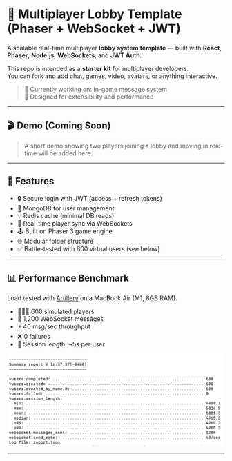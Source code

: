 # 🧩 Multiplayer Lobby Template (Phaser + WebSocket + JWT)

A scalable real-time multiplayer **lobby system template** — built with **React**, **Phaser**, **Node.js**, **WebSockets**, and **JWT Auth**.

This repo is intended as a **starter kit** for multiplayer developers.  
You can fork and add chat, games, video, avatars, or anything interactive.

> 🔧 Currently working on: In-game message system  
> 🎯 Designed for extensibility and performance

---

## 🎬 Demo (Coming Soon)

> A short demo showing two players joining a lobby and moving in real-time will be added here.

---

## 🚀 Features

- 🔒 Secure login with JWT (access + refresh tokens)
- 🧠 MongoDB for user management
- 💡 Redis cache (minimal DB reads)
- 📡 Real-time player sync via WebSockets
- 🕹 Built on Phaser 3 game engine
- 🌐 Modular folder structure
- ✅ Battle-tested with 600 virtual users (see below)

---

## 📊 Performance Benchmark

Load tested with [Artillery](https://artillery.io) on a MacBook Air (M1, 8GB RAM).

- 🧑‍🤝‍🧑 600 simulated players
- 💬 1,200 WebSocket messages
- ⚡ 40 msg/sec throughput
- ❌ 0 failures
- 🔁 Session length: ~5s per user

![Benchmark Chart](./benchmark/artillery_performance_chart.png)

---

